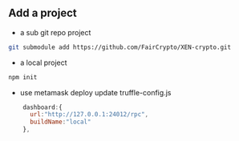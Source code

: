 ## Add a project
- a sub git repo project

```sh
git submodule add https://github.com/FairCrypto/XEN-crypto.git
```
- a local project

```sh
npm init
```

- use metamask deploy
update truffle-config.js
```js
    dashboard:{
      url:"http://127.0.0.1:24012/rpc",
      buildName:"local"
    },
```